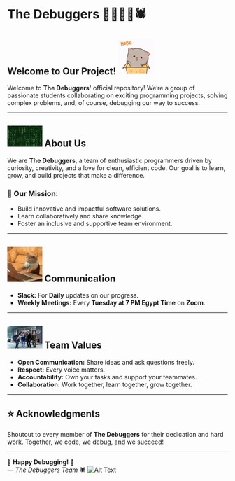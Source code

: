 # **The Debuggers** 👩‍💻👨‍💻🕷

## **Welcome to Our Project!** ![Alt Text](assets/hi.gif)

Welcome to **The Debuggers'** official repository! We’re a group of passionate
students collaborating on exciting programming projects, solving complex problems,
and, of course, debugging our way to success.

---

## ![AltText](assets/matrix.gif) **About Us**

We are **The Debuggers**, a team of enthusiastic programmers driven by curiosity,
creativity, and a love for clean, efficient code. Our goal is to learn, grow,
and build projects that make a difference.

### **👥 Our Mission:**

- Build innovative and impactful software solutions.
- Learn collaboratively and share knowledge.
- Foster an inclusive and supportive team environment.

---

## ![AltText](assets/cat.gif) **Communication**

- **Slack:** For **Daily** updates on our progress.
- **Weekly Meetings:** Every **Tuesday at 7 PM Egypt Time** on **Zoom**.

---

## ![AltText](assets/us.gif) **Team Values**

- **Open Communication:** Share ideas and ask questions freely.
- **Respect:** Every voice matters.
- **Accountability:** Own your tasks and support your teammates.
- **Collaboration:** Work together, learn together, grow together.

---

## ⭐ **Acknowledgments**

Shoutout to every member of **The Debuggers** for their dedication and hard work.
Together, we code, we debug, and we succeed!

---

**🐞 Happy Debugging! 🐞**  
*— The Debuggers Team* 🕷
![Alt Text](https://media1.tenor.com/m/GrvCw59630oAAAAd/debug-debugging.gif)
